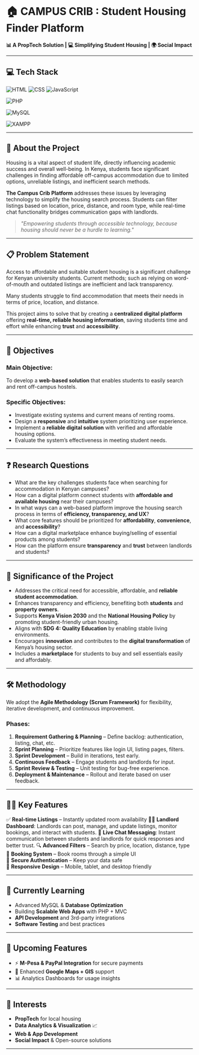 # 🏠 CAMPUS CRIB : Student Housing Finder Platform

**📊 A PropTech Solution | 💻 Simplifying Student Housing | 🌍 Social Impact**

---

## 💻 Tech Stack

![HTML](https://img.shields.io/badge/Frontend-HTML5-orange?logo=html5&logoColor=white)
![CSS](https://img.shields.io/badge/Frontend-CSS3-blue?logo=css3&logoColor=white)
![JavaScript](https://img.shields.io/badge/Frontend-JavaScript-yellow?logo=javascript&logoColor=black)

![PHP](https://img.shields.io/badge/Backend-PHP-777BB4?logo=php&logoColor=white)

![MySQL](https://img.shields.io/badge/Database-MySQL-4479A1?logo=mysql&logoColor=white)

![XAMPP](https://img.shields.io/badge/Server-XAMPP-FB7A24?logo=xampp&logoColor=white)

---

## 🌟 About the Project

Housing is a vital aspect of student life, directly influencing academic success and overall well-being. In Kenya, students face significant challenges in finding affordable off-campus accommodation due to limited options, unreliable listings, and inefficient search methods.

**The Campus Crib Platform** addresses these issues by leveraging technology to simplify the housing search process. Students can filter listings based on location, price, distance, and room type, while real-time chat functionality bridges communication gaps with landlords.

> _"Empowering students through accessible technology, because housing should never be a hurdle to learning."_

---

## 📋 Problem Statement

Access to affordable and suitable student housing is a significant challenge for Kenyan university students. Current methods; such as relying on word-of-mouth and outdated listings are inefficient and lack transparency.

Many students struggle to find accommodation that meets their needs in terms of price, location, and distance.

This project aims to solve that by creating a **centralized digital platform** offering **real-time, reliable housing information**, saving students time and effort while enhancing **trust** and **accessibility**.

---

## 🎯 Objectives

### **Main Objective:**
To develop a **web-based solution** that enables students to easily search and rent off-campus hostels.

### **Specific Objectives:**
- Investigate existing systems and current means of renting rooms.
- Design a **responsive** and **intuitive** system prioritizing user experience.
- Implement a **reliable digital solution** with verified and affordable housing options.
- Evaluate the system’s effectiveness in meeting student needs.

---

## ❓ Research Questions

- What are the key challenges students face when searching for accommodation in Kenyan campuses?
- How can a digital platform connect students with **affordable and available housing** near their campuses?
- In what ways can a web-based platform improve the housing search process in terms of **efficiency, transparency, and UX**?
- What core features should be prioritized for **affordability**, **convenience**, and **accessibility**?
- How can a digital marketplace enhance buying/selling of essential products among students?
- How can the platform ensure **transparency** and **trust** between landlords and students?

---

## 🌟 Significance of the Project

- Addresses the critical need for accessible, affordable, and **reliable student accommodation**.
- Enhances transparency and efficiency, benefiting both **students** and **property owners**.
- Supports **Kenya Vision 2030** and the **National Housing Policy** by promoting student-friendly urban housing.
- Aligns with **SDG 4: Quality Education** by enabling stable living environments.
- Encourages **innovation** and contributes to the **digital transformation** of Kenya’s housing sector.
- Includes a **marketplace** for students to buy and sell essentials easily and affordably.

---

## 🛠️ Methodology

We adopt the **Agile Methodology (Scrum Framework)** for flexibility, iterative development, and continuous improvement.

### Phases:

1. **Requirement Gathering & Planning** – Define backlog: authentication, listing, chat, etc.
2. **Sprint Planning** – Prioritize features like login UI, listing pages, filters.
3. **Sprint Development** – Build in iterations, test early.
4. **Continuous Feedback** – Engage students and landlords for input.
5. **Sprint Review & Testing** – Unit testing for bug-free experience.
6. **Deployment & Maintenance** – Rollout and iterate based on user feedback.

---

## 👨‍💻 Key Features

✅ **Real-time Listings** – Instantly updated room availability 
🧑‍💼 **Landlord Dashboard**: Landlords can post, manage, and update listings, monitor bookings, and interact with students.
💬 **Live Chat Messaging**: Instant communication between students and landlords for quick responses and better trust.
🔍 **Advanced Filters** – Search by price, location, distance, type   
📝 **Booking System** – Book rooms through a simple UI  
🔐 **Secure Authentication** – Keep your data safe  
📱 **Responsive Design** – Mobile, tablet, and desktop friendly


---

## 🌱 Currently Learning

- Advanced MySQL & **Database Optimization**
- Building **Scalable Web Apps** with PHP + MVC
- **API Development** and 3rd-party integrations
- **Software Testing** and best practices

---

## 🚀 Upcoming Features

- ⚡ **M-Pesa & PayPal Integration** for secure payments  
- 📍 Enhanced **Google Maps + GIS** support  
- 📊 Analytics Dashboards for usage insights

---

## 👀 Interests

- **PropTech** for local housing
- **Data Analytics & Visualization** 📈
- **Web & App Development**
- **Social Impact** & Open-source solutions

---

